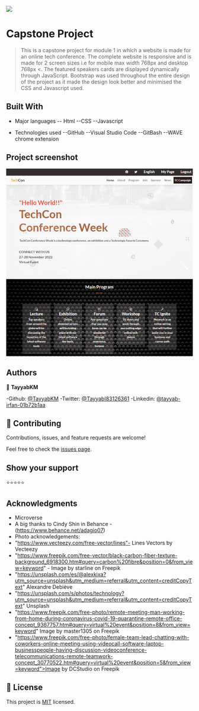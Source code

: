 ![](https://img.shields.io/badge/Microverse-blueviolet)

# Capstone Project

> This is a capstone project for module 1 in which a website is made for an online tech conference. The complete website is responsive and is made for 2 screen sizes i.e for mobile max width 768px and desktop 768px <. The featured speakers cards are displayed dynamically through JavaScript. Bootstrap was used throughout the entire design of the project as it made the design look better and minimised the CSS and Javascript used.


## Built With

- Major languages
-- Html
--CSS
--Javascript

- Technologies used
--GitHub
--Visual Studio Code
--GitBash
--WAVE chrome extension

## Project screenshot

<img src="./images/project-screenshot.PNG">

## Authors

👤 **TayyabKM**

-Github: [@TayyabKM](https://github.com/TayyabKM)
-Twitter: [@TayyabI83126361](https://twitter.com/TayyabI83126361)
-Linkedin: [@tayyab-irfan-01b72b1aa](https://www.linkedin.com/in/tayyab-irfan-01b72b1aa/)


## 🤝 Contributing

Contributions, issues, and feature requests are welcome!

Feel free to check the [issues page](../../issues/).

## Show your support

⭐️⭐️⭐️⭐️⭐

## Acknowledgments

- Microverse
- A big thanks to Cindy Shin in Behance - (https://www.behance.net/adagio07)
- Photo acknowledgements:
- "https://www.vecteezy.com/free-vector/lines"- Lines Vectors by Vecteezy
- "https://www.freepik.com/free-vector/black-carbon-fiber-texture-background_6918300.htm#query=carbon%20fibre&position=0&from_view=keyword" - Image by starline on Freepik
- "https://unsplash.com/es/@alexkixa?utm_source=unsplash&utm_medium=referral&utm_content=creditCopyText" Alexandre Debiève
- "https://unsplash.com/s/photos/technology?utm_source=unsplash&utm_medium=referral&utm_content=creditCopyText" Unsplash
- "https://www.freepik.com/free-photo/remote-meeting-man-working-from-home-during-coronavirus-covid-19-quarantine-remote-office-concept_9367757.htm#query=virtual%20event&position=8&from_view=keyword" Image by master1305 on Freepik
- "https://www.freepik.com/free-photo/female-team-lead-chatting-with-coworkers-online-meeting-using-videocall-software-laptop-businesspeople-having-discussion-videoconference-telecommunications-remote-teamwork-concept_30770522.htm#query=virtual%20event&position=5&from_view=keyword">Image by DCStudio on Freepik
  
## 📝 License

This project is [MIT](./LICENSE) licensed.

